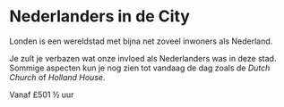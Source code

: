 # Nederlanders in de City

<span class="lead">Londen is een wereldstad met bijna net zoveel inwoners als
Nederland.</span>

Je zult je verbazen wat onze invloed als Nederlanders was in deze stad. Sommige
aspecten kun je nog zien tot vandaag de dag zoals de *Dutch Church* of *Holland
House*.

Vanaf <span class="price">£50</span><span class="duration">1 &frac12; uur</span>
